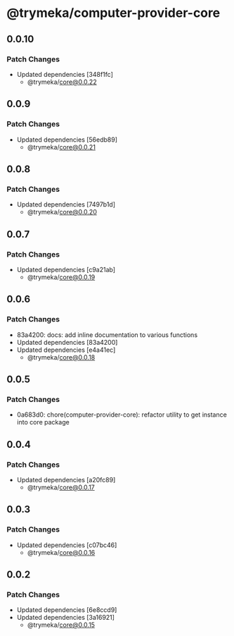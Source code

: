 # @trymeka/computer-provider-core

## 0.0.10

### Patch Changes

- Updated dependencies [348f1fc]
  - @trymeka/core@0.0.22

## 0.0.9

### Patch Changes

- Updated dependencies [56edb89]
  - @trymeka/core@0.0.21

## 0.0.8

### Patch Changes

- Updated dependencies [7497b1d]
  - @trymeka/core@0.0.20

## 0.0.7

### Patch Changes

- Updated dependencies [c9a21ab]
  - @trymeka/core@0.0.19

## 0.0.6

### Patch Changes

- 83a4200: docs: add inline documentation to various functions
- Updated dependencies [83a4200]
- Updated dependencies [e4a41ec]
  - @trymeka/core@0.0.18

## 0.0.5

### Patch Changes

- 0a683d0: chore(computer-provider-core): refactor utility to get instance into core package

## 0.0.4

### Patch Changes

- Updated dependencies [a20fc89]
  - @trymeka/core@0.0.17

## 0.0.3

### Patch Changes

- Updated dependencies [c07bc46]
  - @trymeka/core@0.0.16

## 0.0.2

### Patch Changes

- Updated dependencies [6e8ccd9]
- Updated dependencies [3a16921]
  - @trymeka/core@0.0.15
